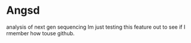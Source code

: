 # Angsd
analysis of next gen sequencing
Im just testing this feature out to see if I rmember how touse github.
